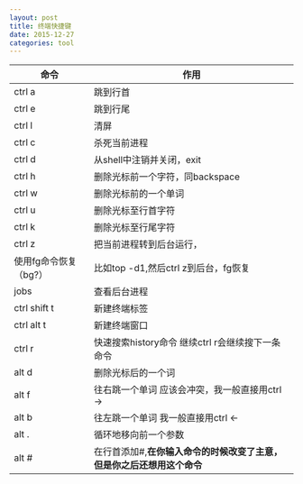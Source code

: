 ```yaml
---
layout: post
title: 终端快捷键
date: 2015-12-27
categories: tool
---
```


|命令　|作用|
|-|-|
|ctrl a	|跳到行首|
|ctrl e|跳到行尾
|ctrl l	|清屏
|ctrl c	|杀死当前进程
|ctrl d	|从shell中注销并关闭，exit
|ctrl h	|删除光标前一个字符，同backspace
|ctrl w	|删除光标前的一个单词
|ctrl u	|删除光标至行首字符
|ctrl k	|删除光标至行尾字符
|ctrl z	|把当前进程转到后台运行，
|使用fg命令恢复（bg?）|比如top -d1,然后ctrl z到后台，fg恢复
|jobs|查看后台进程|
|ctrl shift t	|新建终端标签
|ctrl alt t	|新建终端窗口
|ctrl r	|快速搜索history命令 继续ctrl r会继续搜下一条命令
|alt d	|删除光标后的一个词
|alt f	|往右跳一个单词 应该会冲突，我一般直接用ctrl ->
|alt b	|往左跳一个单词 我一般直接用ctrl <-
|alt .|循环地移向前一个参数|
|alt #|在行首添加#,**在你输入命令的时候改变了主意，但是你之后还想用这个命令**|
